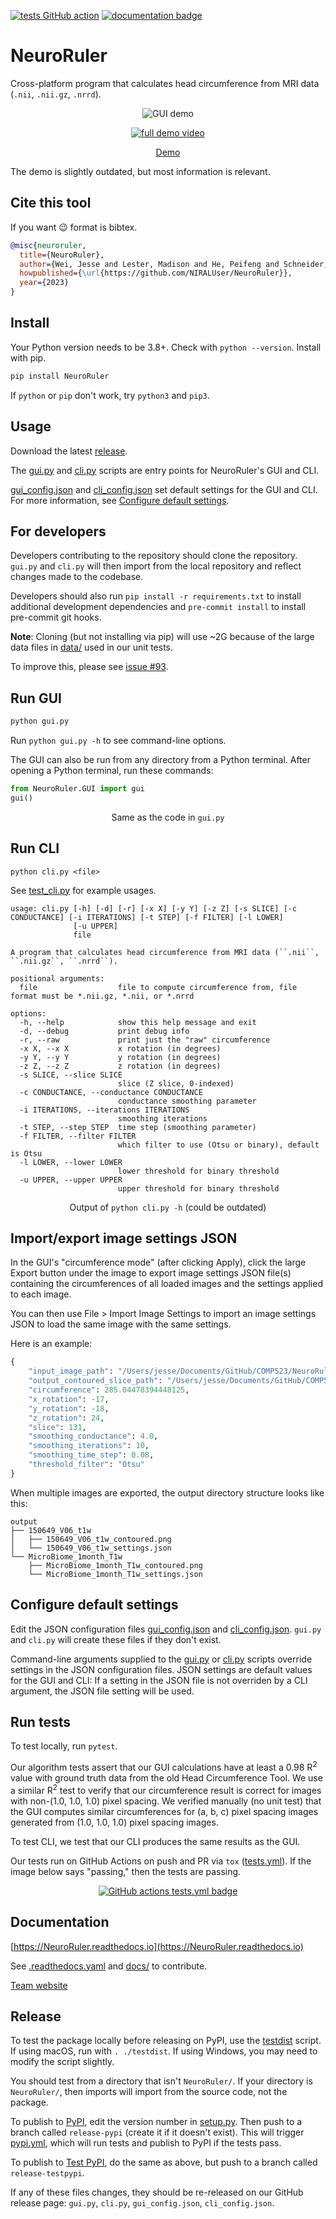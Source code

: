 [![tests GitHub action](https://github.com/NIRALUser/NeuroRuler/actions/workflows/tests.yml/badge.svg)](https://github.com/NIRALUser/NeuroRuler/actions/workflows/tests.yml)
[![documentation badge](https://readthedocs.org/projects/neuroruler/badge/?version=latest)](https://NeuroRuler.readthedocs.io/en/latest/)

# NeuroRuler

Cross-platform program that calculates head circumference from MRI data (`.nii`, `.nii.gz`, `.nrrd`).

<p align="center">
  <img src="https://i.imgur.com/cdtsrwD.gif" alt="GUI demo"/>
</p>

<p align="center">
  <a href="https://www.youtube.com/watch?v=ZhSg5xwzbmo"><img src="https://img.youtube.com/vi/ZhSg5xwzbmo/0.jpg" alt="full demo video"></a>
</p>

<p align="center">
  <a href="https://www.youtube.com/watch?v=ZhSg5xwzbmo">Demo</a>
</p>

The demo is slightly outdated, but most information is relevant.

## Cite this tool

If you want 😉 format is bibtex.

```bibtex
@misc{neuroruler,
  title={NeuroRuler},
  author={Wei, Jesse and Lester, Madison and He, Peifeng and Schneider, Eric and Styner, Martin},
  howpublished={\url{https://github.com/NIRALUser/NeuroRuler}},
  year={2023}
}
```

## Install

Your Python version needs to be 3.8+. Check with `python --version`. Install with pip.

```sh
pip install NeuroRuler
```

If `python` or `pip` don't work, try `python3` and `pip3`.

## Usage

Download the latest [release](https://github.com/NIRALUser/NeuroRuler/releases).

The [gui.py](https://github.com/NIRALUser/NeuroRuler/blob/main/gui.py) and [cli.py](https://github.com/NIRALUser/NeuroRuler/blob/main/cli.py) scripts are entry points for NeuroRuler's GUI and CLI.

[gui_config.json](https://github.com/NIRALUser/NeuroRuler/blob/main/gui_config.json) and [cli_config.json](https://github.com/NIRALUser/NeuroRuler/blob/main/cli_config.json) set default settings for the GUI and CLI. For more information, see [Configure default settings](#configure-default-settings).

## For developers

Developers contributing to the repository should clone the repository. `gui.py` and `cli.py` will then import from the local repository and reflect changes made to the codebase.

Developers should also run `pip install -r requirements.txt` to install additional development dependencies and `pre-commit install` to install pre-commit git hooks.

**Note**: Cloning (but not installing via pip) will use ~2G because of the large data files in [data/](https://github.com/NIRALUser/NeuroRuler/tree/main/data) used in our unit tests.

To improve this, please see [issue #93](https://github.com/NIRALUser/NeuroRuler/issues/93).

## Run GUI

```sh
python gui.py
```

Run `python gui.py -h` to see command-line options.

The GUI can also be run from any directory from a Python terminal. After opening a Python terminal, run these commands:

```py
from NeuroRuler.GUI import gui
gui()
```

<p align="center">Same as the code in <code>gui.py</code></p>

## Run CLI

```text
python cli.py <file>
```

See [test_cli.py](https://github.com/NIRALUser/NeuroRuler/blob/main/tests/test_cli.py) for example usages.

```text
usage: cli.py [-h] [-d] [-r] [-x X] [-y Y] [-z Z] [-s SLICE] [-c CONDUCTANCE] [-i ITERATIONS] [-t STEP] [-f FILTER] [-l LOWER]
              [-u UPPER]
              file

A program that calculates head circumference from MRI data (``.nii``, ``.nii.gz``, ``.nrrd``).

positional arguments:
  file                  file to compute circumference from, file format must be *.nii.gz, *.nii, or *.nrrd

options:
  -h, --help            show this help message and exit
  -d, --debug           print debug info
  -r, --raw             print just the "raw" circumference
  -x X, --x X           x rotation (in degrees)
  -y Y, --y Y           y rotation (in degrees)
  -z Z, --z Z           z rotation (in degrees)
  -s SLICE, --slice SLICE
                        slice (Z slice, 0-indexed)
  -c CONDUCTANCE, --conductance CONDUCTANCE
                        conductance smoothing parameter
  -i ITERATIONS, --iterations ITERATIONS
                        smoothing iterations
  -t STEP, --step STEP  time step (smoothing parameter)
  -f FILTER, --filter FILTER
                        which filter to use (Otsu or binary), default is Otsu
  -l LOWER, --lower LOWER
                        lower threshold for binary threshold
  -u UPPER, --upper UPPER
                        upper threshold for binary threshold
```

<p align="center">Output of <code>python cli.py -h</code> (could be outdated)</p>

## Import/export image settings JSON

In the GUI's "circumference mode" (after clicking Apply), click the large Export button under the image to export image settings JSON file(s) containing the circumferences of all loaded images and the settings applied to each image.

You can then use File > Import Image Settings to import an image settings JSON to load the same image with the same settings.

Here is an example:

```py
{
    "input_image_path": "/Users/jesse/Documents/GitHub/COMP523/NeuroRuler/data/MicroBiome_1month_T1w.nii.gz",
    "output_contoured_slice_path": "/Users/jesse/Documents/GitHub/COMP523/NeuroRuler/output/MicroBiome_1month_T1w/MicroBiome_1month_T1w_contoured.png",
    "circumference": 285.04478394448125,
    "x_rotation": -17,
    "y_rotation": -18,
    "z_rotation": 24,
    "slice": 131,
    "smoothing_conductance": 4.0,
    "smoothing_iterations": 10,
    "smoothing_time_step": 0.08,
    "threshold_filter": "Otsu"
}
```

When multiple images are exported, the output directory structure looks like this:

```text
output
├── 150649_V06_t1w
│   ├── 150649_V06_t1w_contoured.png
│   └── 150649_V06_t1w_settings.json
└── MicroBiome_1month_T1w
    ├── MicroBiome_1month_T1w_contoured.png
    └── MicroBiome_1month_T1w_settings.json
```

## Configure default settings

Edit the JSON configuration files [gui_config.json](https://github.com/NIRALUser/NeuroRuler/blob/main/gui_config.json) and [cli_config.json](https://github.com/NIRALUser/NeuroRuler/blob/main/cli_config.json). `gui.py` and `cli.py` will create these files if they don't exist.

Command-line arguments supplied to the [gui.py](https://github.com/NIRALUser/NeuroRuler/blob/main/gui.py) or [cli.py](https://github.com/NIRALUser/NeuroRuler/blob/main/cli.py) scripts override settings in the JSON configuration files. JSON settings are default values for the GUI and CLI: If a setting in the JSON file is not overriden by a CLI argument, the JSON file setting will be used.

## Run tests

To test locally, run `pytest`.

Our algorithm tests assert that our GUI calculations have at least a 0.98 R<sup>2</sup> value with ground truth data from the old Head Circumference Tool. We use a similar R<sup>2</sup> test to verify that our circumference result is correct for images with non-(1.0, 1.0, 1.0) pixel spacing. We verified manually (no unit test) that the GUI computes similar circumferences for (a, b, c) pixel spacing images generated from (1.0, 1.0, 1.0) pixel spacing images.

To test CLI, we test that our CLI produces the same results as the GUI.

Our tests run on GitHub Actions on push and PR via `tox` ([tests.yml](https://github.com/NIRALUser/NeuroRuler/blob/main/.github/workflows/tests.yml)). If the image below says "passing," then the tests are passing.

<p align="center">
  <a href="https://github.com/NIRALUser/NeuroRuler/actions/workflows/tests.yml">
  <img src="https://github.com/NIRALUser/NeuroRuler/actions/workflows/tests.yml/badge.svg" alt="GitHub actions tests.yml badge"/>
  </a>
</p>

## Documentation

[https://NeuroRuler.readthedocs.io](https://NeuroRuler.readthedocs.io)

See [.readthedocs.yaml](https://github.com/NIRALUser/NeuroRuler/blob/main/.readthedocs.yaml) and [docs/](https://github.com/NIRALUser/NeuroRuler/tree/main/docs) to contribute.

[Team website](https://tarheels.live/comp523teamd/)

## Release

To test the package locally before releasing on PyPI, use the [testdist](https://github.com/NIRALUser/NeuroRuler/blob/main/testdist) script. If using macOS, run with `. ./testdist`. If using Windows, you may need to modify the script slightly.

You should test from a directory that isn't `NeuroRuler/`. If your directory is `NeuroRuler/`, then imports will import from the source code, not the package.

To publish to [PyPI](https://pypi.org/project/NeuroRuler/), edit the version number in [setup.py](https://github.com/NIRALUser/NeuroRuler/blob/main/setup.py). Then push to a branch called `release-pypi` (create it if it doesn't exist). This will trigger [pypi.yml](https://github.com/NIRALUser/NeuroRuler/blob/main/.github/workflows/pypi.yml), which will run tests and publish to PyPI if the tests pass.

To publish to [Test PyPI](https://test.pypi.org/project/NeuroRuler/), do the same as above, but push to a branch called `release-testpypi`.

If any of these files changes, they should be re-released on our GitHub release page: `gui.py`, `cli.py`, `gui_config.json`, `cli_config.json`.
